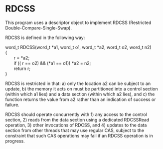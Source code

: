 # RDCSS
This program uses a descriptor object to implement RDCSS (Restricted Double-Compare-Single-Swap).

RDCSS is defined in the following way:

word_t RDCSS(word_t *a1, word_t o1, word_t *a2, word_t o2, word_t n2)<br/>
{<br/>
&nbsp;&nbsp;&nbsp;&nbsp;&nbsp;&nbsp;  r = *a2;<br/>
&nbsp;&nbsp;&nbsp;&nbsp;&nbsp;&nbsp;  if (( r == o2) && (*a1 == o1)) *a2 = n2;<br/>
&nbsp;&nbsp;&nbsp;&nbsp;&nbsp;&nbsp;  return r;<br/>
}<br/>

RDCSS is restricted in that: a) only the location a2 can be subject to an update, b) the
memory it acts on must be partitioned into a control section (within which a1 lies) and a
data section (within which a2 lies), and c) the function returns the value from a2 rather
than an indication of success or failure.

RDCSS should operate concurrently with 1) any access to the control section, 2) reads from
the data section using a dedicated RDCSSRead operation, 3) other invocations of RDCSS,
and 4) updates to the data section from other threads that may use regular CAS, subject to
the constraint that such CAS operations may fail if an RDCSS operation is in progress. 
